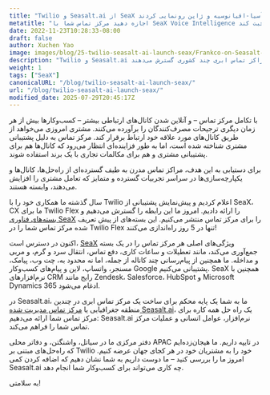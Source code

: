 ```yaml
---
title: "Twilio و Seasalt.ai از SeaX در آسیا-اقیانوسیه و ژاپن رونمایی کردند"
metatitle: "اجازه دهید مرکز تماس شما با SeaX Voice Intelligence صحبت کند"
date: 2022-11-23T10:28:33-08:00
draft: false
author: Xuchen Yao
image: images/blog/25-twilio-seasalt-ai-launch-seax/Frankco-on-Seasalt-ai-parternship.png
description: "Twilio و Seasalt.ai همکاری خود را در آسیا-اقیانوسیه و ژاپن برای ساخت مراکز تماس ابری چند کشوری گسترش می‌دهند"
weight: 1
tags: ["SeaX"]
canonicalURL: "/blog/twilio-seasalt-ai-launch-seax/"
url: "/blog/twilio-seasalt-ai-launch-seax/"
modified_date: 2025-07-29T20:45:17Z
---
```


با تکامل مرکز تماس – و آنلاین شدن کانال‌های ارتباطی بیشتر – کسب‌وکارها بیش از هر زمان دیگری ترجیحات مصرف‌کنندگان را برآورده می‌کنند. مشتری امروزی می‌خواهد از طریق کانال‌های مورد علاقه خود ارتباط برقرار کند. مرکز تماس به دلیل پشتیبانی مشتری شناخته شده است، اما به طور فزاینده‌ای انتظار می‌رود که کانال‌ها هم برای پشتیبانی مشتری و هم برای مکالمات تجاری با یک برند استفاده شوند.

برای دستیابی به این هدف، مراکز تماس مدرن به طیف گسترده‌ای از راه‌حل‌ها، کانال‌ها و یکپارچه‌سازی‌ها در سراسر تجربیات گسترده و متمایز که تعامل مشتری را افزایش می‌دهند، وابسته هستند.

سال گذشته ما همکاری خود را با Twilio اعلام کردیم و پیش‌نمایش پشتیبانی از SeaX، CX ما برای Twilio Flex را ارائه دادیم. امروز ما این رابطه را گسترش می‌دهیم و [بسته‌های فناوری SeaX](https://www.twilio.com/press/releases/twilio-and-seasaltai-expand-partnership-in-apj) را برای مرکز تماس منتشر می‌کنیم. این بسته‌های از پیش تعریف شده مرکز تماس شما را در Twilio Flex تنها در 5 روز راه‌اندازی می‌کنند!

اکنون در دسترس است، [SeaX](https://seax.seasalt.ai/?utm_source=blog/) ویژگی‌های اصلی هر مرکز تماس را در یک بسته جمع‌آوری می‌کند، مانند تعطیلات و ساعات کاری، دفع تماس، انتقال سرد و گرم، و مربی و مداخله. ما همچنین از پیام‌رسانی چند کاناله از جمله، اما نه محدود به، چت وب، پیامک، مسنجر، واتساپ، لاین و پیام‌های کسب‌وکار Google پشتیبانی می‌کنیم. SeaX همچنین با نرم‌افزارهای CRM رایج مانند Zendesk، Salesforce، HubSpot و Microsoft Dynamics 365 ادغام می‌شود.

در Seasalt.ai، ما به شما یک پایه محکم برای ساخت یک مرکز تماس ابری در چندین منطقه جغرافیایی یا [مرکز تماس مدیریت شده Seasalt.ai](https://seasalt.ai/managed-contact-center/)، یک راه حل همه کاره برای مرکز تماس شما ارائه می‌دهیم: Seasalt.ai نرم‌افزار، عوامل انسانی و عملیات مرکز تماس شما را فراهم می‌کند.

دفتر مرکزی ما در سیاتل، واشنگتن، و دفاتر محلی APAC در تایپه داریم. ما هیجان‌زده‌ایم که راه‌حل‌های مبتنی بر Twilio خود را به مشتریان خود در هر کجای جهان عرضه کنیم. امروز ما را بررسی کنید – ما دوست داریم به شما نشان دهیم که اضافه کردن کمی Seasalt.ai چه کاری می‌تواند برای کسب‌وکار شما انجام دهد.

به سلامتی!
